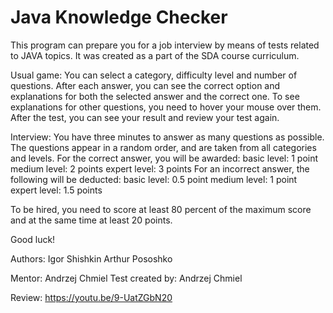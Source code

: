 # Java Knowledge Checker

This program can prepare you for a job interview by means of tests related to JAVA topics. It was created as a part of the SDA course curriculum.

Usual game:
You can select a category, difficulty level and number of questions. After each answer, you can see the correct option and explanations for both the selected answer and the correct one. To see explanations for other questions, you need to hover your mouse over them. After the test, you can see your result and review your test again.

Interview:
You have three minutes to answer as many questions as possible. The questions appear in a random order, and are taken from all categories and levels. 
For the correct answer, you will be awarded: 
basic level: 1 point 
medium level: 2 points
expert level: 3 points
For an incorrect answer, the following will be deducted:
basic level: 0.5 point
medium level: 1 point
expert level: 1.5 points

To be hired, you need to score at least 80 percent of the maximum score and at the same time at least 20 points.

Good luck!

Authors:
Igor Shishkin
Arthur Pososhko

Mentor: Andrzej Chmiel
Test created by: Andrzej Chmiel

Review: https://youtu.be/9-UatZGbN20
